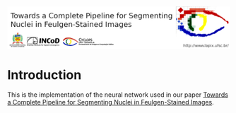 <img src="fig/header.png" alt="Header - LAPIX">

<h1>Introduction</h1>
  
This is the implementation of the neural network used in our paper <a href="url">Towards a Complete Pipeline for Segmenting Nuclei in Feulgen-Stained Images</a>.
